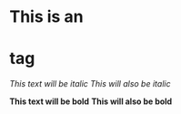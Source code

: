 # This is an <h1> tag

*This text will be italic*
_This will also be italic_

**This text will be bold**
__This will also be bold__
